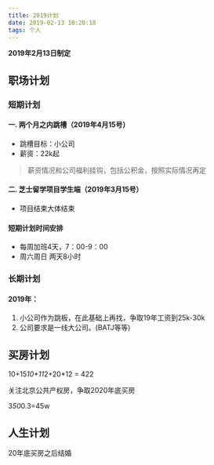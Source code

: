 ```yaml
---
title: 2019计划
date: 2019-02-13 10:20:18
tags: 个人
---
```


**2019年2月13日制定**
## 职场计划
### 短期计划
#### 一. 两个月之内跳槽（2019年4月15号）

+ 跳槽目标：小公司
+ 薪资：22k起

> 薪资情况和公司福利挂钩，包括公积金，按照实际情况再定

#### 二. 芝士留学项目学生端（2019年3月15号）

+ 项目结束大体结束

#### 短期计划时间安排

+ 每周加班4天，7：00-9：00
+ 周六周日 两天8小时

### 长期计划
#### 2019年：
1. 小公司作为跳板，在此基础上再找，争取19年工资到25k-30k
2. 公司要求是一线大公司。(BATJ等等)

## 买房计划
10+15*10+11*2+20*12 = 422

关注北京公共产权房，争取2020年底买房

3*50*0.3=45w


## 人生计划
20年底买房之后结婚